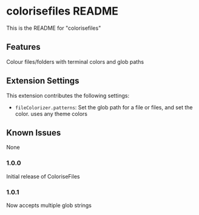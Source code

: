 # colorisefiles README

This is the README for "colorisefiles"

## Features

Colour files/folders with terminal colors and glob paths

## Extension Settings

This extension contributes the following settings:

* `fileColorizer.patterns`: Set the glob path for a file or files, and set the color. uses any theme colors

## Known Issues

None

### 1.0.0

Initial release of ColoriseFiles

### 1.0.1

Now accepts multiple glob strings
